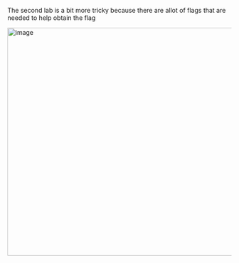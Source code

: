 The second lab is a bit more tricky because there are allot of flags that are needed to help obtain the flag 

<img width="1052" height="513" alt="image" src="https://github.com/user-attachments/assets/3970eef5-e16f-485d-a8be-8b884a97356a" />
